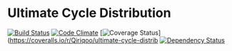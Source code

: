 Ultimate Cycle Distribution
=========
[![Build Status](https://travis-ci.org/Qiriqoo/ultimate-cycle-distrib.png)](https://travis-ci.org/Qiriqoo/ultimate-cycle-distrib)
[![Code Climate](https://codeclimate.com/github/Qiriqoo/ultimate-cycle-distrib.png)](https://codeclimate.com/github/Qiriqoo/ultimate-cycle-distrib)
[![Coverage Status](https://coveralls.io/repos/Qiriqoo/ultimate-cycle-distrib/badge.png)](https://coveralls.io/r/Qiriqoo/ultimate-cycle-distrib
[![Dependency Status](https://gemnasium.com/Qiriqoo/ultimate-cycle-distrib.svg)](https://gemnasium.com/Qiriqoo/ultimate-cycle-distrib)
